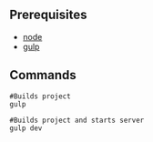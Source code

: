 ## Prerequisites 
- [node](https://nodejs.org/en/)
- [gulp](http://gulpjs.com/)

## Commands

```
#Builds project
gulp

#Builds project and starts server
gulp dev
```
